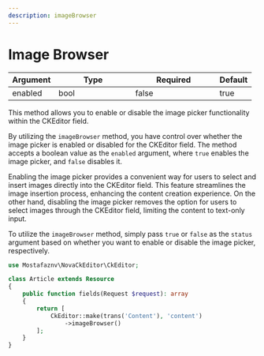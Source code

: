 ```yaml
---
description: imageBrowser
---
```


# Image Browser

<table><thead><tr><th>Argument</th><th width="140">Type</th><th width="155" data-type="checkbox">Required</th><th>Default</th></tr></thead><tbody><tr><td>enabled</td><td>bool</td><td>false</td><td>true</td></tr></tbody></table>

This method allows you to enable or disable the image picker functionality within the CKEditor field.

By utilizing the `imageBrowser` method, you have control over whether the image picker is enabled or disabled for the CKEditor field. The method accepts a boolean value as the `enabled` argument, where `true` enables the image picker, and `false` disables it.

Enabling the image picker provides a convenient way for users to select and insert images directly into the CKEditor field. This feature streamlines the image insertion process, enhancing the content creation experience. On the other hand, disabling the image picker removes the option for users to select images through the CKEditor field, limiting the content to text-only input.

To utilize the `imageBrowser` method, simply pass `true` or `false` as the `status` argument based on whether you want to enable or disable the image picker, respectively.



```php
use Mostafaznv\NovaCkEditor\CkEditor;

class Article extends Resource
{
    public function fields(Request $request): array
    {
        return [
            CkEditor::make(trans('Content'), 'content')
                ->imageBrowser()
        ];
    }
}
```



